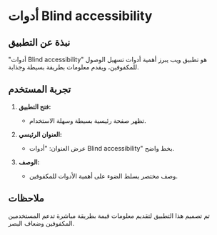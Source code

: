 # أدوات Blind accessibility

## نبذة عن التطبيق

"أدوات Blind accessibility" هو تطبيق ويب يبرز أهمية أدوات تسهيل الوصول للمكفوفين، ويقدم معلومات بطريقة بسيطة وجذابة.

## تجربة المستخدم

1. **فتح التطبيق:**
   - تظهر صفحة رئيسية بسيطة وسهلة الاستخدام.

2. **العنوان الرئيسي:**
   - عرض العنوان: "أدوات Blind accessibility" بخط واضح.

3. **الوصف:**
   - وصف مختصر يسلط الضوء على أهمية الأدوات للمكفوفين.

## ملاحظات

تم تصميم هذا التطبيق لتقديم معلومات قيمة بطريقة مباشرة تدعم المستخدمين المكفوفين وضعاف البصر.